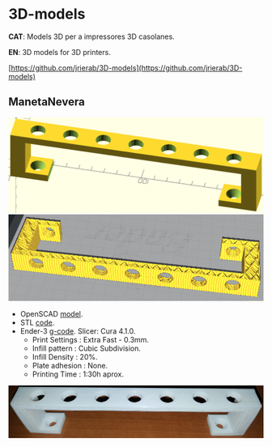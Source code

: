 # 3D-models

**CAT**: Models 3D per a impressores 3D casolanes.

**EN**: 3D models for 3D printers.

[https://github.com/jrierab/3D-models](https://github.com/jrierab/3D-models)

## ManetaNevera

![OpenSCAD](./ManetaNevera/imgs/ManetaNevera-model.png  "OpenSCAD model")
![CuraSlicer](./ManetaNevera/imgs/ManetaNevera-slicer.png  "Cura slicer ")

* OpenSCAD [model](./ManetaNevera/ManetaNevera.scad).
* STL [code](./ManetaNevera/ManetaNevera.stl).
* Ender-3 [g-code](./ManetaNevera/CE3_ManetaNevera_xtrFast_Cubicsub.gcode). Slicer: Cura 4.1.0.
	- Print Settings : Extra Fast - 0.3mm.
	- Infill pattern : Cubic Subdivision.
	- Infill Density : 20%.
	- Plate adhesion : None.
	- Printing Time : 1:30h aprox.
	
![Real](./ManetaNevera/imgs/ManetaNevera-real.jpg  "Real")
